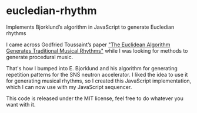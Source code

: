 # eucledian-rhythm
Implements Bjorklund’s algorithm in JavaScript to generate Eucledian rhythms

I came across Godfried Toussaint’s paper ["The Euclidean Algorithm Generates Traditional Musical Rhythms"](http://cgm.cs.mcgill.ca/~godfried/publications/banff.pdf) while I was looking for methods to generate procedural music.

That's how I bumped into E. Bjorklund and his algorithm for generating repetition patterns for the SNS neutron accelerator.
I liked the idea to use it for generating musical rhythms, so I created this JavaScript implementation, which I can now use with my JavaScript sequencer.

This code is released under the MIT license, feel free to do whatever you want with it.
